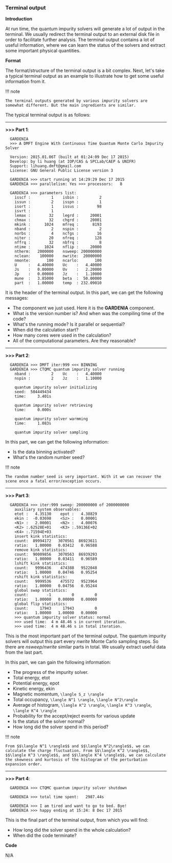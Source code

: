 ### Terminal output

**Introduction**

At run time, the quantum impurity solvers will generate a lot of output in the terminal. We usually redirect the terminal output to an external disk file in order to facilitate further analysis. The terminal output contains a lot of useful information, where we can learn the status of the solvers and extract some important physical quantities.

**Format**

The format/structure of the terminal output is a bit complex. Next, let's take a typical terminal output as an example to illustrate how to get some useful information from it.

!!! note

    The terminal outputs generated by various impurity solvers are somewhat different. But the main ingredients are similar.

The typical terminal output is as follows:

---

**>>> Part 1**:

```
  GARDENIA
  >>> A DMFT Engine With Continuous Time Quantum Monte Carlo Impurity Solver

  Version: 2015.01.06T (built at 01:24:09 Dec 17 2015)
  Develop: by li huang (at IOP/CAS & SPCLab/CAEP & UNIFR)
  Support: lihuang.dmft@gmail.com
  License: GNU General Public License version 3

  GARDENIA >>> start running at 14:29:29 Dec 17 2015
  GARDENIA >>> parallelism: Yes >>> processors:   8

  GARDENIA >>> parameters list:
    isscf :         1    isbin :         2
    issun :         2    isspn :         1
    isort :         1    issus :        98
    isvrt :         1
    lemax :        32    legrd :     20001
    chmax :        32    chgrd :     20001
    mkink :      1024    mfreq :      8193
    nband :         2    nspin :         2
    norbs :         4    ncfgs :        16
    niter :        20    nfreq :       128
    nffrq :        32    nbfrq :         8
    ntime :      1024    nflip :     20000
    ntherm:   2000000    nsweep: 200000000
    nclean:    100000    nwrite:  20000000
    nmonte:       100    ncarlo:       100
    U     :   4.40000    Uc    :   4.40000
    Js    :   0.00000    Uv    :   2.20000
    Jp    :   0.00000    Jz    :   1.10000
    mune  :   3.85000    beta  :  50.00000
    part  :   1.00000    temp  : 232.09010
```

It is the header of the terminal output. In this part, we can get the following messages:

* The component we just used. Here it is the **GARDENIA** component.
* What is the version number is? And when was the compiling time of the code?
* What's the running mode? Is it parallel or sequential?
* When did the calculation start?
* How many cores were used in the calculation?
* All of the computational parameters. Are they reasonable?

---

**>>> Part 2**:

```
  GARDENIA >>> DMFT iter:999 <<< BINNING
  GARDENIA >>> CTQMC quantum impurity solver running
    nband :         2    Uc    :   4.40000
    nspin :         2    Jz    :   1.10000

    quantum impurity solver initializing
    seed:  504449434
    time:     3.401s

    quantum impurity solver retrieving
    time:     0.000s

    quantum impurity solver warmming
    time:     1.083s

    quantum impurity solver sampling
```

In this part, we can get the following information:

* Is the data binning activated?
* What's the random number seed?

!!! note

    The random number seed is very important. With it we can recover the scene once a fatal error/exception occurs.

---

**>>> Part 3**:

```
  GARDENIA >>> iter:999 sweep: 200000000 of 2000000000
    auxiliary system observables:
    etot :   4.35130    epot :   4.38829
    ekin :  -0.03698    <Sz> :   0.00001
    <N1> :   2.00001    <N2> :   4.00076
    <K2> :.62528E+01    <K3> :.59136E+02
    <K4> :.71594E+03
    insert kink statistics:
    count:  89994172   3070561  86923611
    ratio:   1.00000   0.03412   0.96588
    remove kink statistics:
    count:  90009856   3070563  86939293
    ratio:   1.00000   0.03411   0.96589
    lshift kink statistics:
    count:   9996436    474388   9522048
    ratio:   1.00000   0.04746   0.95254
    rshift kink statistics:
    count:   9999536    475572   9523964
    ratio:   1.00000   0.04756   0.95244
    global swap statistics:
    count:        -1         0         0
    ratio:   1.00000   0.00000   0.00000
    global flip statistics:
    count:     17943     17943         0
    ratio:   1.00000   1.00000   0.00000
    >>> quantum impurity solver status: normal
    >>> used time:  4 m 48.46 s in current iteration.
    >>> used time:  4 m 48.46 s in total iteration.
```

This is the most important part of the terminal output. The quantum impurity solvers will output this part every *nwrite* Monte Carlo sampling steps. So there are *nsweep/nwrite* similar parts in total. We usually extract useful data from the last part.

In this part, we can gain the following information:

* The progress of the impurity solver.
* Total energy, etot
* Potential energy, epot
* Kinetic energy, ekin
* Magnetic momentum, `` \langle S_z \rangle ``
* Total occupancy, ``\langle N^1 \rangle``, ``\langle N^2\rangle``
* Average of histogram, ``\langle K^2 \rangle``, ``\langle K^3 \rangle``, ``\langle K^4 \rangle``
* Probability for the accept/reject events for various update 
* Is the status of the solver normal?
* How long did the solver spend in this period?

!!! note

    From $$\langle N^1 \rangle$$ and $$\langle N^2\rangle$$, we can calculate the charge fluctuation. From $$\langle K^2 \rangle$$, $$\langle K^3 \rangle$$, and $$\langle K^4 \rangle$$, we can calculate the skewness and kurtosis of the histogram of the perturbation expansion order.

---

**>>> Part 4**:

```
  GARDENIA >>> CTQMC quantum impurity solver shutdown

  GARDENIA >>> total time spent:   2987.44s

  GARDENIA >>> I am tired and want to go to bed. Bye!
  GARDENIA >>> happy ending at 15:24: 8 Dec 17 2015
```

This is the final part of the terminal output, from which you will find:

* How long did the solver spend in the whole calculation?
* When did the code terminate?

**Code**

N/A